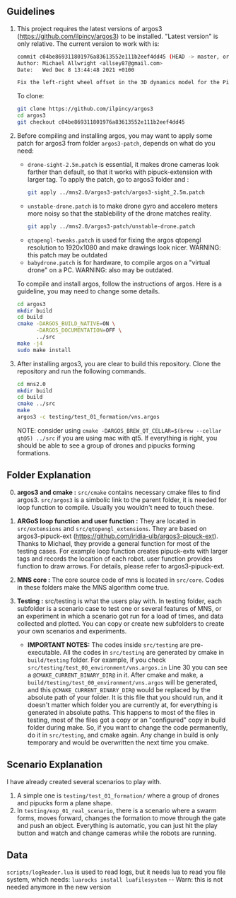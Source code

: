 ## Guidelines
1. This project requires the latest versions of argos3 (https://github.com/ilpincy/argos3) to be installed.
	"Latest version" is only relative. The current version to work with is:
	```bash
	commit c04be869311801976a83613552e111b2eef4dd45 (HEAD -> master, origin/master, origin/HEAD)
	Author: Michael Allwright <allsey87@gmail.com>
	Date:   Wed Dec 8 13:44:48 2021 +0100

	Fix the left-right wheel offset in the 3D dynamics model for the Pi-Puck (#196)
	```
	To clone:
	```bash
	git clone https://github.com/ilpincy/argos3
	cd argos3
	git checkout c04be869311801976a83613552e111b2eef4dd45
	```

2. Before compiling and installing argos, you may want to apply some patch for argos3 from folder `argos3-patch`, depends on what do you need:
	* `drone-sight-2.5m.patch` is essential, it makes drone cameras look farther than default, so that it works with pipuck-extension with larger tag. To apply the patch, go to argos3 folder and :
		```bash
		git apply ../mns2.0/argos3-patch/argos3-sight_2.5m.patch
		```
	* `unstable-drone.patch` is to make drone gyro and accelero meters more noisy so that the stablebility of the drone matches reality. 
		```bash
		git apply ../mns2.0/argos3-patch/unstable-drone.patch
		```
	* `qtopengl-tweaks.patch` is used for fixing the argos qtopengl resolution to 1920x1080 and make drawings look nicer. WARNING: this patch may be outdated
	* `babydrone.patch` is for hardware, to compile argos on a "virtual drone" on a PC. WARNING: also may be outdated.

	To compile and install argos, follow the instructions of argos. Here is a guideline, you may need to change some details.
	```bash
	cd argos3
	mkdir build
	cd build
	cmake -DARGOS_BUILD_NATIVE=ON \
	      -DARGOS_DOCUMENTATION=OFF \
	      ../src
	make -j4
	sudo make install
	```

2. After installing argos3, you are clear to build this repository. Clone the repository and run the following commands.
	```bash
	cd mns2.0
	mkdir build
	cd build
	cmake ../src 
	make
	argos3 -c testing/test_01_formation/vns.argos
	```
	NOTE: consider using `cmake -DARGOS_BREW_QT_CELLAR=$(brew --cellar qt@5) ../src` if you are using mac with qt5.
	If everything is right, you should be able to see a group of drones and pipucks forming formations.
	
## Folder Explanation
0. **argos3 and cmake :** `src/cmake` contains necessary cmake files to find argos3. `src/argos3` is a simbolic link to the parent folder, it is needed for loop function to compile. Usually you wouldn't need to touch these.

1. **ARGoS loop function and user function :** They are located in `src/extensions` and `src/qtopengl_extensions`. They are based on argos3-pipuck-ext (https://github.com/iridia-ulb/argos3-pipuck-ext). Thanks to Michael, they provide a general function for most of the testing cases. For example loop function creates pipuck-exts with larger tags and records the location of each robot. user function provides function to draw arrows. For details, please refer to argos3-pipuck-ext.

2. **MNS core :**  The core source code of mns is located in `src/core`. Codes in these folders make the MNS algorithm come true.

3. **Testing :** src/testing is what the users play with. In testing folder, each subfolder is a scenario case to test one or several features of MNS, or an experiment in which a scenario got run for a load of times, and data collected and plotted. You can copy or create new subfolders to create your own scenarios and experiments.
	
	* **IMPORTANT NOTES:** The codes inside `src/testing` are pre-executable. All the codes in `src/testing` are generated by cmake in `build/testing` folder.
	For example, if you check `src/testing/test_00_environment/vns.argos.in` Line 30
	you can see a `@CMAKE_CURRENT_BINARY_DIR@` in it. After cmake and make, a `build/testing/test_00_environment/vns.argos` will be generated, and this `@CMAKE_CURRENT_BINARY_DIR@` would be replaced by the absolute path of your folder. It is this file that you should run, and it doesn't matter which folder you are currently at, for everything is generated in absolute paths.
	This happens to most of the files in testing, most of the files got a copy or an "configured" copy in build folder during make. So, if you want to change the code permanently, do it in `src/testing`, and cmake again. Any change in build is only temporary and would be overwritten the next time you cmake.
	
## Scenario Explanation

I have already created several scenarios to play with. 
1. A simple one is `testing/test_01_formation/` where a group of drones and pipucks form a plane shape.
2. In `testing/exp_01_real_scenario`, there is a scenario where a swarm forms, moves forward, changes the formation to move through the gate and push an object. Everything is automatic, you can just hit the play button and watch and change cameras while the robots are running.

## Data

`scripts/logReader.lua` is used to read logs, but it needs lua to read you file system, which needs: `luarocks install luafilesystem` -- Warn: this is not needed anymore in the new version